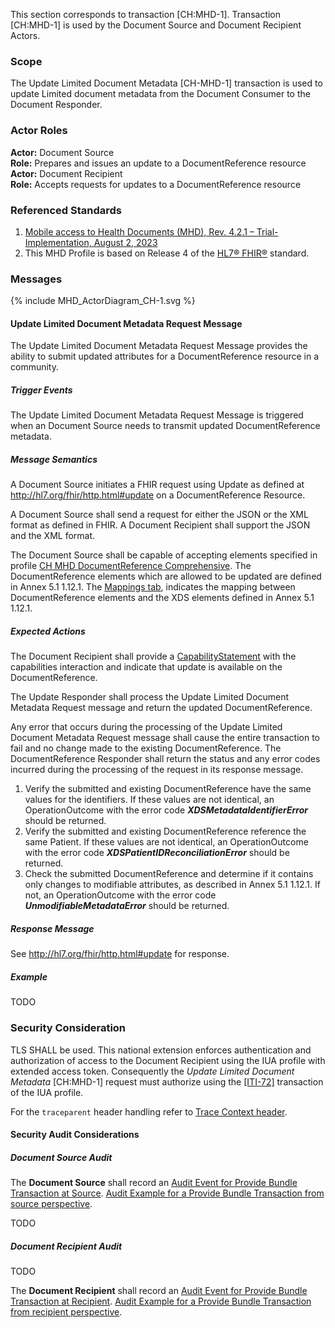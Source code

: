 This section corresponds to transaction [CH:MHD-1]. Transaction [CH:MHD-1] is used by the Document Source and Document Recipient Actors. 

### Scope

The Update Limited Document Metadata [CH-MHD-1] transaction is used to update Limited
document metadata from the Document Consumer to the Document Responder.

### Actor Roles

**Actor:** Document Source   
**Role:** Prepares and issues an update to a DocumentReference resource   
**Actor:** Document Recipient    
**Role:** Accepts requests for updates to a DocumentReference resource    

### Referenced Standards

1. [Mobile access to Health Documents (MHD), Rev. 4.2.1 – Trial-Implementation,  August 2, 2023](https://profiles.ihe.net/ITI/MHD/index.html) 
2. This MHD Profile is based on Release 4 of the [HL7® FHIR®](https://hl7.org/fhir/R4/index.html) standard.

### Messages

<div>{% include MHD_ActorDiagram_CH-1.svg %}</div>

#### Update Limited Document Metadata Request Message

The Update Limited Document Metadata Request Message provides the ability to submit updated attributes for a DocumentReference resource in a community.

##### Trigger Events

The Update Limited Document Metadata Request Message is triggered when an Document Source needs to transmit updated DocumentReference metadata.

##### Message Semantics

A Document Source initiates a FHIR request using Update as defined at http://hl7.org/fhir/http.html#update on a DocumentReference Resource.

A Document Source shall send a request for either the JSON or the XML format as defined in FHIR. A Document Recipient shall support the JSON and the XML format.

The Document Source shall be capable of accepting elements specified in profile [CH MHD DocumentReference Comprehensive](StructureDefinition-ch-mhd-documentreference-comprehensive.html).
The DocumentReference elements which are allowed to be updated are defined in Annex 5.1 1.12.1. The [Mappings tab](StructureDefinition-ch-mhd-documentreference-comprehensive-mappings.html#mappings-for-xds-metadata-equivalent-http-ihe-net-xds), indicates the mapping between DocumentReference elements and the XDS elements defined in Annex 5.1 1.12.1.

##### Expected Actions

The Document Recipient shall provide a [CapabilityStatement](CapabilityStatement-CH.MHD.DocumentRecipient.html) with the capabilities interaction and indicate that update is available on the DocumentReference.

The Update Responder shall process the Update Limited Document Metadata Request message and return the updated DocumentReference.

Any error that occurs during the processing of the Update Limited Document Metadata Request message shall cause the entire transaction to fail and 
no change made to the existing DocumentReference. The DocumentReference Responder shall return the status and any error codes incurred during the processing of
the request in its response message. 

1. Verify the submitted and existing DocumentReference have the same values for the identifiers. If these values are not identical, an OperationOutcome with the error code ***XDSMetadataIdentifierError*** should be returned.
2. Verify the submitted and existing DocumentReference reference the same Patient. If these values are not identical, an OperationOutcome with the error code ***XDSPatientIDReconciliationError*** should be returned.
3. Check the submitted DocumentReference and determine if it contains only changes to modifiable attributes, as described in Annex 5.1 1.12.1. If not, an OperationOutcome with the error code ***UnmodifiableMetadataError*** should be returned.

##### Response Message
See http://hl7.org/fhir/http.html#update for response.

##### Example

TODO

### Security Consideration

TLS SHALL be used. This national extension enforces authentication and authorization of access to the
Document Recipient using the IUA profile with extended access token. Consequently
the _Update Limited Document Metadata_ [CH:MHD-1] request must authorize using the [[ITI-72]](https://profiles.ihe.net/ITI/IUA/index.html#372-incorporate-access-token-iti-72)
transaction of the IUA profile.

For the `traceparent` header handling refer to [Trace Context header](tracecontext.html).

#### Security Audit Considerations

##### Document Source Audit

The **Document Source** shall record an
[Audit Event for Provide Bundle Transaction at Source](https://profiles.ihe.net/ITI/MHD/StructureDefinition-IHE.MHD.ProvideBundle.Audit.Source.html).
[Audit Example for a Provide Bundle Transaction from source perspective](https://profiles.ihe.net/ITI/MHD/AuditEvent-ex-auditProvideBundle-source.html).

TODO

##### Document Recipient Audit

TODO

The **Document Recipient** shall record an
[Audit Event for Provide Bundle Transaction at Recipient](https://profiles.ihe.net/ITI/MHD/StructureDefinition-IHE.MHD.ProvideBundle.Audit.Recipient.html).
[Audit Example for a Provide Bundle Transaction from recipient perspective](https://profiles.ihe.net/ITI/MHD/AuditEvent-ex-auditProvideBundle-recipient.html).
